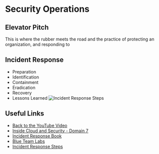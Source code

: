 # Security Operations

## Elevator Pitch
This is where the rubber meets the road and the practice of protecting an organization, and responding to 

## Incident Response
- Preparation
- Identification
- Containment
- Eradication
- Recovery
- Lessons Learned
![Incident Response Steps](https://cdn-cybersecurity.att.com/blog-content/incident-response-steps-comparison-guide-framework-side-by-side.jpg)


## Useful Links
- [Back to the YouTube Video]()
- [Inside Cloud and Security - Domain 7](https://www.youtube.com/watch?v=Vle4g2apsvc)
- [Incident Response Book](https://www.amazon.com/Incident-Response-Computer-Forensics-Third/dp/0071798684/ref=asc_df_0071798684/?tag=hyprod-20&linkCode=df0&hvadid=312091457223&hvpos=&hvnetw=g&hvrand=7510202046434899008&hvpone=&hvptwo=&hvqmt=&hvdev=c&hvdvcmdl=&hvlocint=&hvlocphy=9031327&hvtargid=pla-464897074962&psc=1&tag=&ref=&adgrpid=62820903995&hvpone=&hvptwo=&hvadid=312091457223&hvpos=&hvnetw=g&hvrand=7510202046434899008&hvqmt=&hvdev=c&hvdvcmdl=&hvlocint=&hvlocphy=9031327&hvtargid=pla-464897074962)
- [Blue Team Labs](https://blueteamlabs.online/)
- [Incident Response Steps](https://cybersecurity.att.com/blogs/security-essentials/incident-response-steps-comparison-guide)
